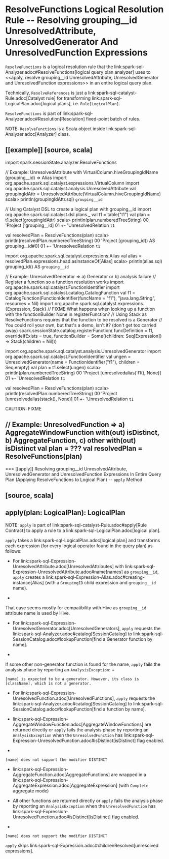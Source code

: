 # ResolveFunctions Logical Resolution Rule -- Resolving grouping__id UnresolvedAttribute, UnresolvedGenerator And UnresolvedFunction Expressions

`ResolveFunctions` is a logical resolution rule that the link:spark-sql-Analyzer.adoc#ResolveFunctions[logical query plan analyzer] uses to <<apply, resolve grouping__id UnresolvedAttribute, UnresolvedGenerator and UnresolvedFunction expressions>> in an entire logical query plan.

Technically, `ResolveReferences` is just a link:spark-sql-catalyst-Rule.adoc[Catalyst rule] for transforming link:spark-sql-LogicalPlan.adoc[logical plans], i.e. `Rule[LogicalPlan]`.

`ResolveFunctions` is part of link:spark-sql-Analyzer.adoc#Resolution[Resolution] fixed-point batch of rules.

NOTE: `ResolveFunctions` is a Scala object inside link:spark-sql-Analyzer.adoc[Analyzer] class.

[[example]]
[source, scala]
----
import spark.sessionState.analyzer.ResolveFunctions

// Example: UnresolvedAttribute with VirtualColumn.hiveGroupingIdName (grouping__id) => Alias
import org.apache.spark.sql.catalyst.expressions.VirtualColumn
import org.apache.spark.sql.catalyst.analysis.UnresolvedAttribute
val groupingIdAttr = UnresolvedAttribute(VirtualColumn.hiveGroupingIdName)
scala> println(groupingIdAttr.sql)
`grouping__id`

// Using Catalyst DSL to create a logical plan with grouping__id
import org.apache.spark.sql.catalyst.dsl.plans._
val t1 = table("t1")
val plan = t1.select(groupingIdAttr)
scala> println(plan.numberedTreeString)
00 'Project ['grouping__id]
01 +- 'UnresolvedRelation `t1`

val resolvedPlan = ResolveFunctions(plan)
scala> println(resolvedPlan.numberedTreeString)
00 'Project [grouping_id() AS grouping__id#0]
01 +- 'UnresolvedRelation `t1`

import org.apache.spark.sql.catalyst.expressions.Alias
val alias = resolvedPlan.expressions.head.asInstanceOf[Alias]
scala> println(alias.sql)
grouping_id() AS `grouping__id`

// Example: UnresolvedGenerator => a) Generator or b) analysis failure
// Register a function so a function resolution works
import org.apache.spark.sql.catalyst.FunctionIdentifier
import org.apache.spark.sql.catalyst.catalog.CatalogFunction
val f1 = CatalogFunction(FunctionIdentifier(funcName = "f1"), "java.lang.String", resources = Nil)
import org.apache.spark.sql.catalyst.expressions.{Expression, Stack}
// FIXME What happens when looking up a function with the functionBuilder None in registerFunction?
// Using Stack as ResolveFunctions requires that the function to be resolved is a Generator
// You could roll your own, but that's a demo, isn't it? (don't get too carried away)
spark.sessionState.catalog.registerFunction(
  funcDefinition = f1,
  overrideIfExists = true,
  functionBuilder = Some((children: Seq[Expression]) => Stack(children = Nil)))

import org.apache.spark.sql.catalyst.analysis.UnresolvedGenerator
import org.apache.spark.sql.catalyst.FunctionIdentifier
val ungen = UnresolvedGenerator(name = FunctionIdentifier("f1"), children = Seq.empty)
val plan = t1.select(ungen)
scala> println(plan.numberedTreeString)
00 'Project [unresolvedalias('f1(), None)]
01 +- 'UnresolvedRelation `t1`

val resolvedPlan = ResolveFunctions(plan)
scala> println(resolvedPlan.numberedTreeString)
00 'Project [unresolvedalias(stack(), None)]
01 +- 'UnresolvedRelation `t1`

CAUTION: FIXME

// Example: UnresolvedFunction => a) AggregateWindowFunction with(out) isDistinct, b) AggregateFunction, c) other with(out) isDistinct
val plan = ???
val resolvedPlan = ResolveFunctions(plan)
----

=== [[apply]] Resolving grouping__id UnresolvedAttribute, UnresolvedGenerator and UnresolvedFunction Expressions In Entire Query Plan (Applying ResolveFunctions to Logical Plan) -- `apply` Method

[source, scala]
----
apply(plan: LogicalPlan): LogicalPlan
----

NOTE: `apply` is part of link:spark-sql-catalyst-Rule.adoc#apply[Rule Contract] to apply a rule to a link:spark-sql-LogicalPlan.adoc[logical plan].

`apply` takes a link:spark-sql-LogicalPlan.adoc[logical plan] and transforms each expression (for every logical operator found in the query plan) as follows:

* For link:spark-sql-Expression-UnresolvedAttribute.adoc[UnresolvedAttributes] with link:spark-sql-Expression-UnresolvedAttribute.adoc#name[names] as `grouping__id`, `apply` creates a link:spark-sql-Expression-Alias.adoc#creating-instance[Alias] (with a `GroupingID` child expression and `grouping__id` name).
+
That case seems mostly for compatibility with Hive as `grouping__id` attribute name is used by Hive.

* For link:spark-sql-Expression-UnresolvedGenerator.adoc[UnresolvedGenerators], `apply` requests the link:spark-sql-Analyzer.adoc#catalog[SessionCatalog] to link:spark-sql-SessionCatalog.adoc#lookupFunction[find a Generator function by name].
+
If some other non-generator function is found for the name, `apply` fails the analysis phase by reporting an `AnalysisException`:
+
```
[name] is expected to be a generator. However, its class is [className], which is not a generator.
```

* For link:spark-sql-Expression-UnresolvedFunction.adoc[UnresolvedFunctions], `apply` requests the link:spark-sql-Analyzer.adoc#catalog[SessionCatalog] to link:spark-sql-SessionCatalog.adoc#lookupFunction[find a function by name].

* link:spark-sql-Expression-AggregateWindowFunction.adoc[AggregateWindowFunctions] are returned directly or `apply` fails the analysis phase by reporting an `AnalysisException` when the `UnresolvedFunction` has link:spark-sql-Expression-UnresolvedFunction.adoc#isDistinct[isDistinct] flag enabled.
+
```
[name] does not support the modifier DISTINCT
```

* link:spark-sql-Expression-AggregateFunction.adoc[AggregateFunctions] are wrapped in a link:spark-sql-Expression-AggregateExpression.adoc[AggregateExpression] (with `Complete` aggregate mode)

* All other functions are returned directly or `apply` fails the analysis phase by reporting an `AnalysisException` when the `UnresolvedFunction` has link:spark-sql-Expression-UnresolvedFunction.adoc#isDistinct[isDistinct] flag enabled.
+
```
[name] does not support the modifier DISTINCT
```

`apply` skips link:spark-sql-Expression.adoc#childrenResolved[unresolved expressions].
